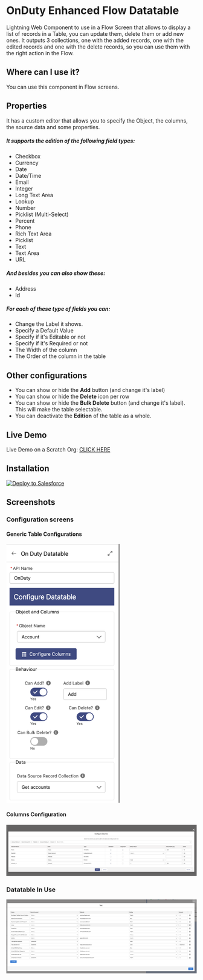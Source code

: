 # OnDuty Enhanced Flow Datatable

Lightning Web Component to use in a Flow Screen that allows to display a list of records in a Table, you can update them, delete them or add new ones.
It outputs 3 collections, one with the added records, one with the edited records and one with the delete records, so you can use them with the right action in the Flow.

## Where can I use it?

You can use this component in Flow screens.

## Properties

It has a custom editor that allows you to specify the Object, the columns, the source data and some properties.

##### It supports the edition of the following field types:

- Checkbox
- Currency
- Date
- Date/Time
- Email
- Integer
- Long Text Area
- Lookup
- Number
- Picklist (Multi-Select)
- Percent
- Phone
- Rich Text Area
- Picklist
- Text
- Text Area
- URL

##### And besides you can also show these:

- Address
- Id

##### For each of these type of fields you can:

- Change the Label it shows.
- Specify a Default Value
- Specify if it's Editable or not
- Specify if it's Required or not
- The Width of the column
- The Order of the column in the table

## Other configurations

- You can show or hide the **Add** button (and change it's label)
- You can show or hide the **Delete** icon per row
- You can show or hide the **Bulk Delete** button (and change it's label). This will make the table selectable.
- You can deactivate the **Edition** of the table as a whole.

## Live Demo

Live Demo on a Scratch Org: <a href="https://hosted-scratch.herokuapp.com/launch?template=https://github.com/ondutysoftwaresolutions/oddatatable">CLICK HERE</a>

## Installation

<a href="https://githubsfdeploy.herokuapp.com?owner=ondutysoftwaresolutions&repo=oddatatable&ref=master">
  <img alt="Deploy to Salesforce"
       src="https://raw.githubusercontent.com/afawcett/githubsfdeploy/master/deploy.png">
</a>

## Screenshots

### Configuration screens

#### Generic Table Configurations

<img src="./images/Configuration-1.png" width="300">

#### Columns Configuration

![Columns Configuration](./images/Configuration-2.png)

### Datatable In Use

![Flow](./images/Table-in-use.png)
